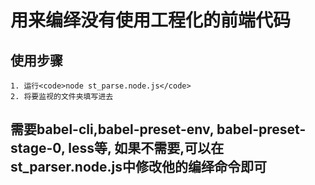 #  用来编绎没有使用工程化的前端代码
##  使用步骤
    1. 运行<code>node st_parse.node.js</code>
    2. 将要监视的文件夹填写进去

##  需要babel-cli,babel-preset-env, babel-preset-stage-0, less等, 如果不需要,可以在st_parser.node.js中修改他的编绎命令即可